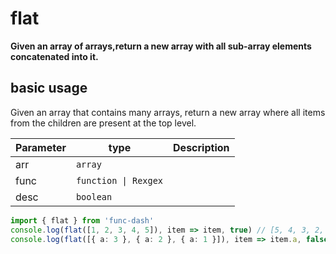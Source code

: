 # flat

**Given an array of arrays,return a new array with all sub-array elements concatenated into it.**

## basic usage

Given an array that contains many arrays, return a new array where all items from the children are present at the top level.

| Parameter |type | Description |
| --- | --- | --- |
| arr | `array` | |
| func | `function \| Rexgex` |  |
| desc | `boolean` |  |

```typescript
import { flat } from 'func-dash'
console.log(flat([1, 2, 3, 4, 5]), item => item, true) // [5, 4, 3, 2, 1]
console.log(flat([{ a: 3 }, { a: 2 }, { a: 1 }]), item => item.a, false) //[{ a: 1 }, { a: 2 }, { a: 3 }]
```
